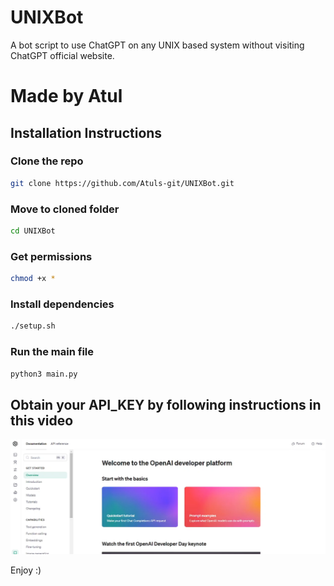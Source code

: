 # UNIXBot
A bot script to use ChatGPT on any UNIX based system without visiting ChatGPT official website.

# Made by Atul

## Installation Instructions

### Clone the repo
```bash
git clone https://github.com/Atuls-git/UNIXBot.git
```
### Move to cloned folder
```bash
cd UNIXBot
```
### Get permissions
```bash
chmod +x *
```
### Install dependencies
```bash
./setup.sh
```
### Run the main file
```bash
python3 main.py
```
## Obtain your API_KEY by following instructions in this video

[![Click to Watch the Video](src/thumb.png)](src/video.mp4)

Enjoy :)
